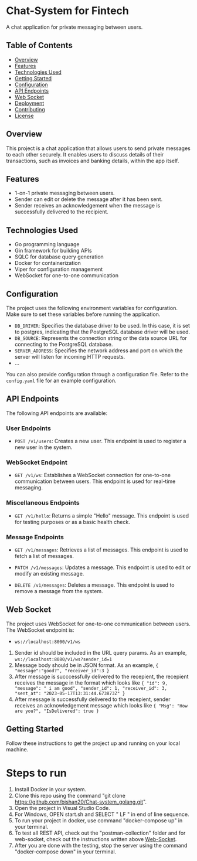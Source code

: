 # Chat-System for Fintech

A chat application for private messaging between users.

## Table of Contents

- [Overview](#overview)
- [Features](#features)
- [Technologies Used](#technologies-used)
- [Getting Started](#getting-started)
- [Configuration](#configuration)
- [API Endpoints](#api-endpoints)
- [Web Socket](#web-socket)
- [Deployment](#deployment)
- [Contributing](#contributing)
- [License](#license)

## Overview

This project is a chat application that allows users to send private messages to each other securely. It enables users to discuss details of their transactions, such as invoices and banking details, within the app itself.

## Features

- 1-on-1 private messaging between users.
- Sender can edit or delete the message after it has been sent.
- Sender receives an acknowledgement when the message is successfully delivered to the recipient.

## Technologies Used

- Go programming language
- Gin framework for building APIs
- SQLC for database query generation
- Docker for containerization
- Viper for configuration management
- WebSocket for one-to-one communication

## Configuration

The project uses the following environment variables for configuration. Make sure to set these variables before running the application.

- `DB_DRIVER`: Specifies the database driver to be used. In this case, it is set to postgres, indicating that the PostgreSQL database driver will be used.
- `DB_SOURCE`: Represents the connection string or the data source URL for connecting to the PostgreSQL database.
- `SERVER_ADDRESS`: Specifies the network address and port on which the server will listen for incoming HTTP requests.
- ...

You can also provide configuration through a configuration file. Refer to the `config.yaml` file for an example configuration.

## API Endpoints

The following API endpoints are available:

### User Endpoints

- `POST /v1/users`: Creates a new user. This endpoint is used to register a new user in the system.

### WebSocket Endpoint

- `GET /v1/ws`: Establishes a WebSocket connection for one-to-one communication between users. This endpoint is used for real-time messaging.

### Miscellaneous Endpoints

- `GET /v1/hello`: Returns a simple "Hello" message. This endpoint is used for testing purposes or as a basic health check.

### Message Endpoints

- `GET /v1/messages`: Retrieves a list of messages. This endpoint is used to fetch a list of messages.

- `PATCH /v1/messages`: Updates a message. This endpoint is used to edit or modify an existing message.

- `DELETE /v1/messages`: Deletes a message. This endpoint is used to remove a message from the system.



## Web Socket

The project uses WebSocket for one-to-one communication between users. The WebSocket endpoint is:

- `ws://localhost:8000/v1/ws`

1. Sender id should be included in the URL query params. As an example, `ws://localhost:8080/v1/ws?sender_id=1`
2. Message body should be in JSON format. As an example,
 `{
    "message":"good?",
    "receiver_id":3
  }`
3. After message is succcessfully delivered to the recepient, the recepient receives the message in the format which looks like
    `{
    "id": 9,
    "message": " i am good",
    "sender_id": 1,
    "receiver_id": 3,
    "sent_at": "2023-05-17T13:31:44.673873Z"
}`
4. After message is successfully delivered to the recepient, sender receives an acknowledgement message which looks like 
  `{
    "Msg": "How are you?",
    "IsDelivered": true
   }`

## Getting Started

Follow these instructions to get the project up and running on your local machine.

# Steps to run

1. Install Docker in your system.
2. Clone this repo using the command "git clone https://github.com/bishan20/Chat-system_golang.git".
3. Open the project in Visual Studio Code.
4. For Windows, OPEN start.sh and SELECT " LF " in end of line sequence.
5. To run your project in docker, use command "docker-compose up" in your terminal.
6. To test all REST API, check out the "postman-collection" folder and for web-socket, check out the instructions written above [Web-Socket](#web-socket).
7. After you are done with the testing, stop the server using the command "docker-compose down" in your terminal.
